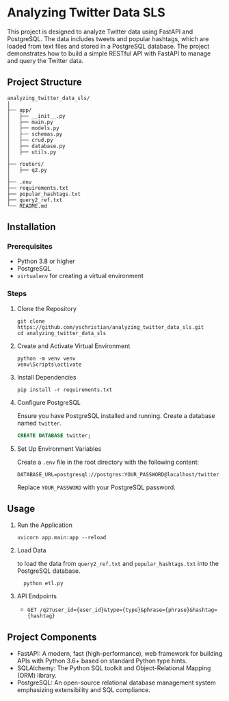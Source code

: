# Analyzing Twitter Data SLS

This project is designed to analyze Twitter data using FastAPI and PostgreSQL. The data includes tweets and popular hashtags, which are loaded from text files and stored in a PostgreSQL database. The project demonstrates how to build a simple RESTful API with FastAPI to manage and query the Twitter data.

## Project Structure

```
analyzing_twitter_data_sls/
│
├── app/
│   ├── __init__.py
│   ├── main.py
│   ├── models.py
│   ├── schemas.py
│   ├── crud.py
│   ├── database.py
│   ├── utils.py
│
├── routers/
│   ├── q2.py
│
├── .env
├── requirements.txt
├── popular_hashtags.txt
├── query2_ref.txt
└── README.md
```

## Installation

### Prerequisites

- Python 3.8 or higher
- PostgreSQL
- `virtualenv` for creating a virtual environment

### Steps

1. Clone the Repository

    ```
    git clone https://github.com/yschristian/analyzing_twitter_data_sls.git
    cd analyzing_twitter_data_sls
    
    ```

2. Create and Activate Virtual Environment

    ```
    python -m venv venv
    venv\Scripts\activate 

    ```

3. Install Dependencies

    ```
    pip install -r requirements.txt

    ```

4. Configure PostgreSQL

    Ensure you have PostgreSQL installed and running. Create a database named `twitter`.

    ```sql
    CREATE DATABASE twitter;
    ```

5. Set Up Environment Variables

    Create a `.env` file in the root directory with the following content:

    ```
    DATABASE_URL=postgresql://postgres:YOUR_PASSWORD@localhost/twitter
    ```

    Replace `YOUR_PASSWORD` with your PostgreSQL password.

## Usage

1. Run the Application

    ```
    uvicorn app.main:app --reload
    ```

2. Load Data

   to load the data from `query2_ref.txt` and `popular_hashtags.txt` into the PostgreSQL database.

    ```
      python etl.py 
    ```

3. API Endpoints

   - `GET /q2?user_id={user_id}&type={type}&phrase={phrase}&hashtag={hashtag}` 

## Project Components

- FastAPI: A modern, fast (high-performance), web framework for building APIs with Python 3.6+ based on standard Python type hints.
- SQLAlchemy: The Python SQL toolkit and Object-Relational Mapping (ORM) library.
- PostgreSQL: An open-source relational database management system emphasizing extensibility and SQL compliance.


